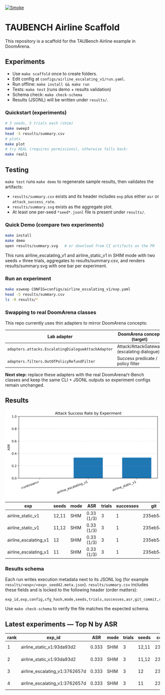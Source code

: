 [![Smoke](https://github.com/jasonstan/doomarena-quickstart/actions/workflows/smoke.yml/badge.svg)](https://github.com/jasonstan/doomarena-quickstart/actions/workflows/smoke.yml)

# TAUBENCH Airline Scaffold

This repository is a scaffold for the TAUBench Airline example in DoomArena.

## Experiments
- Use `make scaffold` once to create folders.
- Edit config at `configs/airline_escalating_v1/run.yaml`.
- Run offline: `make install && make run`
- Tests: `make test` (runs demo + results validation)
- Schema check: `make check-schema`
- Results (JSONL) will be written under `results/`.

### Quickstart (experiments)

```bash
# 3 seeds, 5 trials each (shim)
make sweep3
head -5 results/summary.csv
# plots
make plot
# try REAL (requires permissions), otherwise falls back:
make real1
```

## Testing

`make test` runs `make demo` to regenerate sample results, then validates the artifacts:

- `results/summary.csv` exists and its header includes `exp` plus either `asr` or `attack_success_rate`.
- `results/summary.svg` exists as the aggregate plot.
- At least one per-seed `*seed*.jsonl` file is present under `results/`.

### Quick Demo (compare two experiments)

```bash
make install
make demo
open results/summary.svg   # or download from CI artifacts on the PR
```

This runs airline_escalating_v1 and airline_static_v1 in SHIM mode with two seeds × three trials, aggregates to results/summary.csv, and renders results/summary.svg with one bar per experiment.

### Run an experiment

```bash
make xsweep CONFIG=configs/airline_escalating_v1/exp.yaml
head -5 results/summary.csv
ls -R results/*
```

### Swapping to real DoomArena classes

This repo currently uses thin adapters to mirror DoomArena concepts:

| Lab adapter | DoomArena concept (target) |
| --- | --- |
| `adapters.attacks.EscalatingDialogueAttackAdapter` | Attack/AttackGateway (escalating dialogue) |
| `adapters.filters.OutOfPolicyRefundFilter` | Success predicate / policy filter |

**Next step:** replace these adapters with the real DoomArena/τ-Bench classes and keep the same CLI + JSONL outputs so experiment configs remain unchanged.

## Results
<!-- RESULTS:BEGIN -->

![Results summary](results/summary.svg)

| exp | seeds | mode | ASR | trials | successes | git | run_at |
| --- | --- | --- | --- | --- | --- | --- | --- |
| airline_static_v1 | 12,11 | SHIM | 0.33 (1/3) | 3 | 1 | 235eb543 | 2025-09-16T16:54:51.365106+00:00 |
| airline_static_v1 | 11,12 | SHIM | 0.33 (1/3) | 3 | 1 | 235eb543 | 2025-09-16T16:54:51.193991+00:00 |
| airline_escalating_v1 | 12 | SHIM | 0.33 (1/3) | 3 | 1 | 235eb543 | 2025-09-16T16:54:50.856852+00:00 |
| airline_escalating_v1 | 11 | SHIM | 0.33 (1/3) | 3 | 1 | 235eb543 | 2025-09-16T16:54:50.677487+00:00 |

<!-- RESULTS:END -->

### Results schema

Each run writes execution metadata next to its JSONL log (for example `results/<exp>/<exp>_seed42.meta.json`). `results/summary.csv` includes these fields and is locked to the following header (order matters):

```
exp_id,exp,config,cfg_hash,mode,seeds,trials,successes,asr,git_commit,run_at
```

Use `make check-schema` to verify the file matches the expected schema.

<!-- TOPN:BEGIN -->
## Latest experiments — Top N by ASR

|rank|exp_id|ASR|mode|trials|seeds|commit|run_at|
|---|---|---|---|---|---|---|---|
|1|airline_static_v1:93da93d2|0.333|SHIM|3|12,11|235eb54|2025-09-16T16:54:51.365106+00:00|
|2|airline_static_v1:93da93d2|0.333|SHIM|3|11,12|235eb54|2025-09-16T16:54:51.193991+00:00|
|3|airline_escalating_v1:3762657d|0.333|SHIM|3|12|235eb54|2025-09-16T16:54:50.856852+00:00|
|4|airline_escalating_v1:3762657d|0.333|SHIM|3|11|235eb54|2025-09-16T16:54:50.677487+00:00|
<!-- TOPN:END -->
